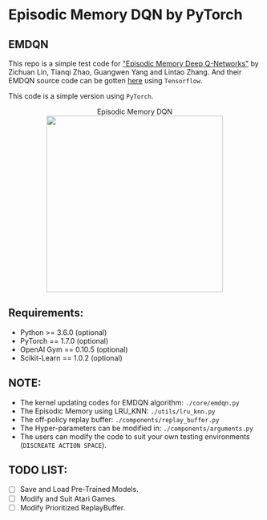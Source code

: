 Episodic Memory DQN by PyTorch
================
## EMDQN
This repo is a simple test code for ["Episodic Memory Deep Q-Networks"](https://arxiv.org/pdf/1805.07603.pdf) 
by Zichuan Lin, Tianqi Zhao, Guangwen Yang and Lintao Zhang.
And their EMDQN source code can be gotten [here](https://github.com/LinZichuan/emdqn) using `Tensorflow`.<br>

This code is a simple version using `PyTorch`.

<p align="center">
 Episodic Memory DQN<br>
 <img src="https://github.com/LinZichuan/emdqn/blob/master/data/emdqn.PNG" width="352" height="352"><br>
</p>

## Requirements:
* Python >= 3.6.0 (optional)
* PyTorch == 1.7.0 (optional)
* OpenAI Gym == 0.10.5 (optional)
* Scikit-Learn == 1.0.2 (optional)

## NOTE:
* The kernel updating codes for EMDQN algorithm: `./core/emdqn.py`
* The Episodic Memory using LRU_KNN: `./utils/lru_knn.py`
* The off-policy replay buffer: `./components/replay_buffer.py`
* The Hyper-parameters can be modified in: `./components/arguments.py`
* The users can modify the code to suit your own testing environments (`DISCREATE ACTION SPACE`).

## TODO LIST:
- [ ] Save and Load Pre-Trained Models.
- [ ] Modify and Suit Atari Games.
- [ ] Modify Prioritized ReplayBuffer.
